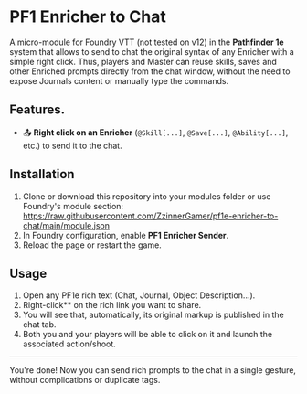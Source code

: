 # PF1 Enricher to Chat

A micro-module for Foundry VTT (not tested on v12) in the **Pathfinder 1e** system that allows to send to chat the original syntax of any Enricher with a simple right click. Thus, players and Master can reuse skills, saves and other Enriched prompts directly from the chat window, without the need to expose Journals content or manually type the commands.

## Features.

- 📤 **Right click on an Enricher** (`@Skill[...]`, `@Save[...]`, `@Ability[...]`, etc.) to send it to the chat.

## Installation

1. Clone or download this repository into your modules folder or use Foundry's module section:
   https://raw.githubusercontent.com/ZzinnerGamer/pf1e-enricher-to-chat/main/module.json
3. In Foundry configuration, enable **PF1 Enricher Sender**.
4. Reload the page or restart the game.

## Usage

1. Open any PF1e rich text (Chat, Journal, Object Description...).
2. Right-click** on the rich link you want to share.
3. You will see that, automatically, its original markup is published in the chat tab.
4. Both you and your players will be able to click on it and launch the associated action/shoot.

---

You're done! Now you can send rich prompts to the chat in a single gesture, without complications or duplicate tags.
